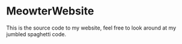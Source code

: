 # MeowterWebsite
This is the source code to my website, feel free to look around at my jumbled spaghetti code.
